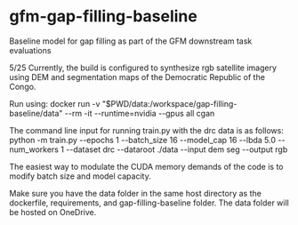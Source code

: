 # gfm-gap-filling-baseline
Baseline model for gap filling as part of the GFM downstream task evaluations

5/25
Currently, the build is configured to synthesize rgb satellite imagery using DEM and segmentation maps of the Democratic Republic of the Congo. 

Run using:
docker run -v "$PWD/data:/workspace/gap-filling-baseline/data" --rm -it --runtime=nvidia --gpus all cgan

The command line input for running train.py with the drc data is as follows: 
python -m train.py --epochs 1 --batch_size 16 --model_cap 16 --lbda 5.0 --num_workers 1 --dataset drc --dataroot ./data --input dem seg --output rgb

The easiest way to modulate the CUDA memory demands of the code is to modify batch size and model capacity.

Make sure you have the data folder in the same host directory as the dockerfile, requirements, and gap-filling-baseline folder. The data folder will be hosted on OneDrive.

